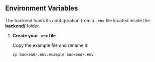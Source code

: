 ## Environment Variables

The backend loads its configuration from a `.env` file located inside the **backend/** folder.

1. **Create your `.env` file**

   Copy the example file and rename it:

   ```bash
   cp backend/.env.example backend/.env
